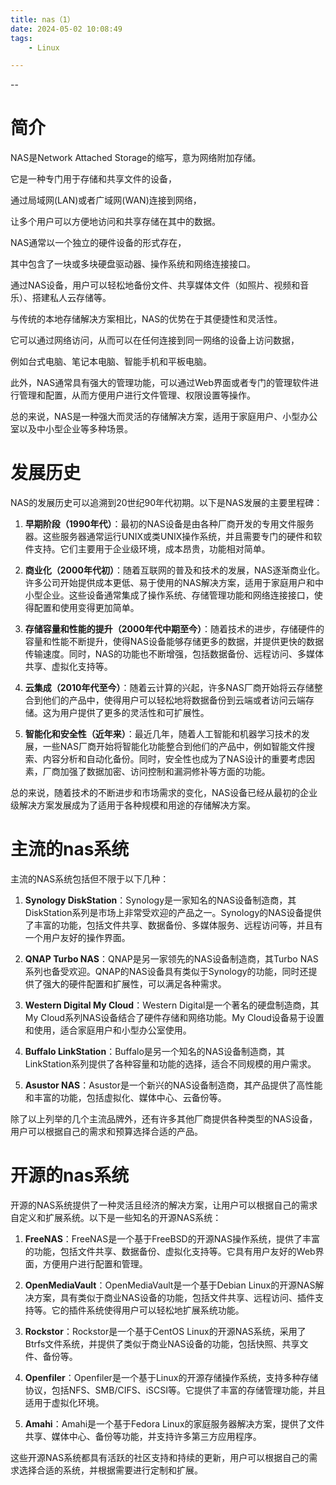 ```yaml
---
title: nas（1）
date: 2024-05-02 10:08:49
tags:
	- Linux

---
```


--

# 简介

NAS是Network Attached Storage的缩写，意为网络附加存储。

它是一种专门用于存储和共享文件的设备，

通过局域网(LAN)或者广域网(WAN)连接到网络，

让多个用户可以方便地访问和共享存储在其中的数据。

NAS通常以一个独立的硬件设备的形式存在，

其中包含了一块或多块硬盘驱动器、操作系统和网络连接接口。

通过NAS设备，用户可以轻松地备份文件、共享媒体文件（如照片、视频和音乐）、搭建私人云存储等。

与传统的本地存储解决方案相比，NAS的优势在于其便捷性和灵活性。

它可以通过网络访问，从而可以在任何连接到同一网络的设备上访问数据，

例如台式电脑、笔记本电脑、智能手机和平板电脑。

此外，NAS通常具有强大的管理功能，可以通过Web界面或者专门的管理软件进行管理和配置，从而方便用户进行文件管理、权限设置等操作。

总的来说，NAS是一种强大而灵活的存储解决方案，适用于家庭用户、小型办公室以及中小型企业等多种场景。

# 发展历史

NAS的发展历史可以追溯到20世纪90年代初期。以下是NAS发展的主要里程碑：

1. **早期阶段（1990年代）**：最初的NAS设备是由各种厂商开发的专用文件服务器。这些服务器通常运行UNIX或类UNIX操作系统，并且需要专门的硬件和软件支持。它们主要用于企业级环境，成本昂贵，功能相对简单。

2. **商业化（2000年代初）**：随着互联网的普及和技术的发展，NAS逐渐商业化。许多公司开始提供成本更低、易于使用的NAS解决方案，适用于家庭用户和中小型企业。这些设备通常集成了操作系统、存储管理功能和网络连接接口，使得配置和使用变得更加简单。

3. **存储容量和性能的提升（2000年代中期至今）**：随着技术的进步，存储硬件的容量和性能不断提升，使得NAS设备能够存储更多的数据，并提供更快的数据传输速度。同时，NAS的功能也不断增强，包括数据备份、远程访问、多媒体共享、虚拟化支持等。

4. **云集成（2010年代至今）**：随着云计算的兴起，许多NAS厂商开始将云存储整合到他们的产品中，使得用户可以轻松地将数据备份到云端或者访问云端存储。这为用户提供了更多的灵活性和可扩展性。

5. **智能化和安全性（近年来）**：最近几年，随着人工智能和机器学习技术的发展，一些NAS厂商开始将智能化功能整合到他们的产品中，例如智能文件搜索、内容分析和自动化备份。同时，安全性也成为了NAS设计的重要考虑因素，厂商加强了数据加密、访问控制和漏洞修补等方面的功能。

总的来说，随着技术的不断进步和市场需求的变化，NAS设备已经从最初的企业级解决方案发展成为了适用于各种规模和用途的存储解决方案。



# 主流的nas系统

主流的NAS系统包括但不限于以下几种：

1. **Synology DiskStation**：Synology是一家知名的NAS设备制造商，其DiskStation系列是市场上非常受欢迎的产品之一。Synology的NAS设备提供了丰富的功能，包括文件共享、数据备份、多媒体服务、远程访问等，并且有一个用户友好的操作界面。

2. **QNAP Turbo NAS**：QNAP是另一家领先的NAS设备制造商，其Turbo NAS系列也备受欢迎。QNAP的NAS设备具有类似于Synology的功能，同时还提供了强大的硬件配置和扩展性，可以满足各种需求。

3. **Western Digital My Cloud**：Western Digital是一个著名的硬盘制造商，其My Cloud系列NAS设备结合了硬件存储和网络功能。My Cloud设备易于设置和使用，适合家庭用户和小型办公室使用。

4. **Buffalo LinkStation**：Buffalo是另一个知名的NAS设备制造商，其LinkStation系列提供了各种容量和功能的选择，适合不同规模的用户需求。

5. **Asustor NAS**：Asustor是一个新兴的NAS设备制造商，其产品提供了高性能和丰富的功能，包括虚拟化、媒体中心、云备份等。

除了以上列举的几个主流品牌外，还有许多其他厂商提供各种类型的NAS设备，用户可以根据自己的需求和预算选择合适的产品。



# 开源的nas系统

开源的NAS系统提供了一种灵活且经济的解决方案，让用户可以根据自己的需求自定义和扩展系统。以下是一些知名的开源NAS系统：

1. **FreeNAS**：FreeNAS是一个基于FreeBSD的开源NAS操作系统，提供了丰富的功能，包括文件共享、数据备份、虚拟化支持等。它具有用户友好的Web界面，方便用户进行配置和管理。

2. **OpenMediaVault**：OpenMediaVault是一个基于Debian Linux的开源NAS解决方案，具有类似于商业NAS设备的功能，包括文件共享、远程访问、插件支持等。它的插件系统使得用户可以轻松地扩展系统功能。

3. **Rockstor**：Rockstor是一个基于CentOS Linux的开源NAS系统，采用了Btrfs文件系统，并提供了类似于商业NAS设备的功能，包括快照、共享文件、备份等。

4. **Openfiler**：Openfiler是一个基于Linux的开源存储操作系统，支持多种存储协议，包括NFS、SMB/CIFS、iSCSI等。它提供了丰富的存储管理功能，并且适用于虚拟化环境。

5. **Amahi**：Amahi是一个基于Fedora Linux的家庭服务器解决方案，提供了文件共享、媒体中心、备份等功能，并支持许多第三方应用程序。

这些开源NAS系统都具有活跃的社区支持和持续的更新，用户可以根据自己的需求选择合适的系统，并根据需要进行定制和扩展。
